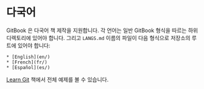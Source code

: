 # 다국어

GitBook 은 다국어 책 제작을 지원합니다. 각 언어는 일반 GitBook 형식을 따르는 하위 디렉토리에 있어야 합니다. 그리고 `LANGS.md` 이름의 파일이 다음 형식으로 저장소의 루트에 있어야 합니다:

```
* [English](en/)
* [French](fr/)
* [Español](es/)
```

[Learn Git](https://github.com/GitbookIO/git) 책에서 전체 예제를 볼 수 있습니다.